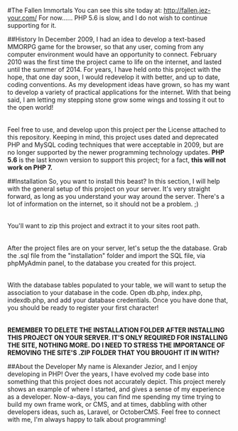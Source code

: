 #The Fallen Immortals 
You can see this site today at: http://fallen.jez-your.com/
For now...... PHP 5.6 is slow, and I do not wish to continue supporting for it.

##History
In December 2009, I had an idea to develop a text-based MMORPG game for the browser, so that any user, coming from any 
computer environment would have an opportunity to connect. February 2010 was the first time the project came to life on 
the internet, and lasted until the summer of 2014. For years, I have held onto this project with the hope, that one day 
soon, I would redevelop it with better, and up to date, coding conventions. As my development ideas have grown, so has 
my want to develop a variety of practical applications for the internet. With that being said, I am letting my stepping 
stone grow some wings and tossing it out to the open world!
######
Feel free to use, and develop upon this project per the License attached to this repository. Keeping in mind, this 
project uses dated and deprecated PHP and MySQL coding techniques that were acceptable in 2009, but are no longer 
supported by the newer programming technology updates. **PHP 5.6** is the last known version to support this project; 
for a fact, **this will not work on PHP 7.**

##Installation
So, you want to install this beast? In this section, I will help with the general setup of this project on your server. 
It's very straight forward, as long as you understand your way around the server. There's a lot of information on the 
internet, so it should not be a problem. ;)
######
You'll want to zip this project and extract it to your sites root path.
######
After the project files are on your server, let's setup the the database. Grab the .sql file from the "installation" 
folder and import the SQL file, via phpMyAdmin panel, to the database you created for this project.
######
With the database tables populated to your table, we will want to setup the association to your database in the code. 
Open db.php, index.php, indexdb.php, and add your database credentials. Once you have done that, you should be ready to 
register your first character! 
######
**REMEMBER TO DELETE THE INSTALLATION FOLDER AFTER INSTALLING THIS PROJECT ON YOUR SERVER. IT'S ONLY REQUIRED FOR 
INSTALLING THE SITE, NOTHING MORE. DO I NEED TO STRESS THE IMPORTANCE OF REMOVING THE SITE'S .ZIP FOLDER THAT YOU 
BROUGHT IT IN WITH?**

##About the Developer
My name is Alexander Jezior, and I enjoy developing in PHP! Over the years, I have evolved my code base into something 
that this project does not accurately depict. This project merely shows an example of where I started, and gives a sense 
of my experience as a developer. Now-a-days, you can find me spending my time trying to build my own frame work, or CMS,
 and at times, dabbling with other developers ideas, such as, Laravel, or OctoberCMS. Feel free to connect with me, 
 I'm always happy to talk about programming!